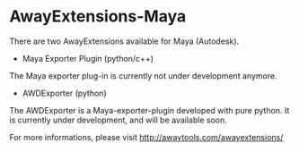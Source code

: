 AwayExtensions-Maya
===================

There are two AwayExtensions available for Maya (Autodesk).

* Maya Exporter Plugin (python/c++)

The Maya exporter plug-in is currently not under development anymore.


* AWDExporter (python)

The AWDExporter is a Maya-exporter-plugin developed with pure python.
It is currently under development, and will be available soon.



For more informations, please visit http://awaytools.com/awayextensions/
